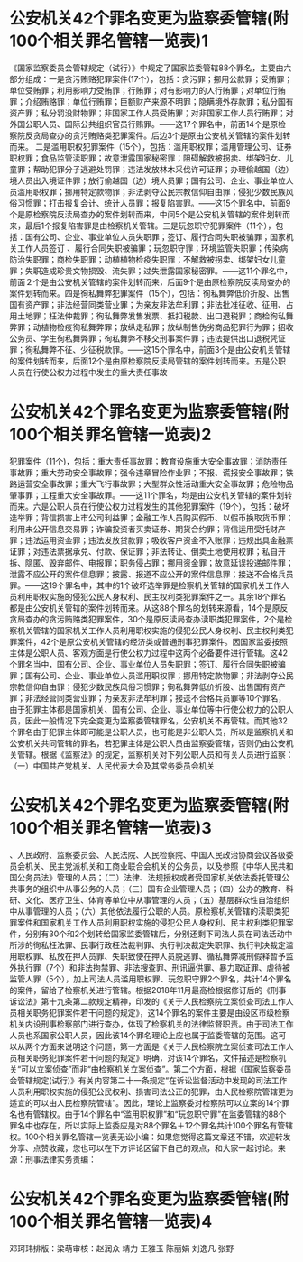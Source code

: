 # 公安机关42个罪名变更为监察委管辖(附100个相关罪名管辖一览表)1

《国家监察委员会管辖规定（试行）》中规定了国家监委管辖88个罪名，主要由六部分组成：一是贪污贿赂犯罪案件(17个），包括：贪污罪；挪用公款罪；受贿罪；单位受贿罪；利用影响力受贿罪；行贿罪；对有影响力的人行贿罪；对单位行贿罪；介绍贿赂罪；单位行贿罪；巨额财产来源不明罪；隐瞒境外存款罪；私分国有资产罪；私分罚没财物罪；非国家工作人员受贿罪；对非国家工作人员行贿罪；对外国公职人员、国际公共组织官员行贿罪。——这17个罪名中，前面14个是原检察院反贪局查办的贪污贿赂类犯罪案件。后边3个是原由公安机关管辖的案件划转而来。 二是滥用职权犯罪案件（15个），包括：滥用职权罪；滥用管理公司、证券职权罪；食品监管渎职罪；故意泄露国家秘密罪；阻碍解救被拐卖、绑架妇女、儿童罪；帮助犯罪分子逃避处罚罪；违法发放林木采伐许可证罪；办理偷越国（边）境人员出入境证件罪；放行偷越国（边）境人员罪；国有公司、企业、事业单位人员滥用职权罪；挪用特定款物罪；非法剥夺公民宗教信仰自由罪；侵犯少数民族风俗习惯罪；打击报复会计、统计人员罪；报复陷害罪。——这15个罪名中，前面9个是原检察院反渎局查办的案件划转而来，中间5个是公安机关管辖的案件划转而来，最后1个报复陷害罪是由检察机关管辖。三是玩忽职守犯罪案件（11个），包括：国有公司、企业、事业单位人员失职罪；签订、履行合同失职被骗罪；国家机关工作人员签订 、履行合同失职被骗罪；玩忽职守罪；环境监管失职罪；传染病防治失职罪；商检失职罪；动植植物检疫失职罪；不解救被拐卖、绑架妇女儿童罪；失职造成珍贵文物损毁、流失罪；过失泄露国家秘密罪。——这11个罪名中，前面２个是由公安机关管辖的案件划转而来，后面9个是由原检察院反渎局查办的案件划转而来。四是徇私舞弊犯罪案件（15个），包括：徇私舞弊低价折股、出售国有资产罪；非法经营同类营业罪；为亲友非法牟利罪；非法批准征收、征用、占用土地罪；枉法仲裁罪；徇私舞弊发售发票、抵扣税款、出口退税罪；商检徇私舞弊罪；动植物检疫徇私舞弊罪；放纵走私罪；放纵制售伪劣商品犯罪行为罪；招收公务员、学生徇私舞弊罪；徇私舞弊不移交刑事案件罪；违法提供出口退税凭证罪；徇私舞弊不征、少征税款罪。——这15个罪名中，前面3个是由公安机关管辖的案件划转而来，后面12个是由原检察院反渎局管辖的案件划转而来。五是公职人员在行使公权力过程中发生的重大责任事故

# 公安机关42个罪名变更为监察委管辖(附100个相关罪名管辖一览表)2

犯罪案件（11个)，包括：重大责任事故罪；教育设施重大安全事故罪；消防责任事故罪；重大劳动安全事故罪；强令违章冒险作业罪；不报、谎报安全事故罪；铁路运营安全事故罪；重大飞行事故罪；大型群众性活动重大安全事故罪；危险物品肇事罪；工程重大安全事故罪。——这11个罪名，均是由公安机关管辖的案件划转而来。六是公职人员在行使公权力过程发生的其他犯罪案件（19个），包括：破坏选举罪；背信损害上市公司利益罪；金融工作人员购买假币、以假币换取货币罪；利用未公开信息交易罪；诈骗投资者买卖证券、期货合约罪；背信运用受托财产罪；违法运用资金罪；违法发放贷款罪；吸收客户资金不入账罪；违规出具金融票证罪；对违法票据承兑、付款、保证罪；非法转让、倒卖土地使用权罪；私自开拆、隐匿、毁弃邮件、电报罪；职务侵占罪；挪用资金罪；故意延误投递邮件罪；泄露不应公开的案件信息罪；披露、报道不应公开的案件信息罪；接送不合格兵员罪。——这19个罪名中，其中的1个破坏选举罪是检察机关管辖的国家机关工作人员利用职权实施的侵犯公民人身权利、民主权利类犯罪案件之一。其余18个罪名都是由公安机关管辖的案件划转而来。从这88个罪名的划转来源看，14个是原反贪局查办的贪污贿赂类犯罪案件，30个是原反渎局查办渎职类犯罪案件，2个是检察机关管辖的国家机关工作人员利用职权实施的侵犯公民人身权利、民主权利类犯罪案件，42个是原公安机关管辖的经济类或普通刑事犯罪案件。因国家监委按照主体是公职人员、客观方面是行使公权力过程中这两个必备要件进行管辖。这42个罪名当中，国有公司、企业、事业单位人员失职罪；签订、履行合同失职被骗罪；国有公司、企业、事业单位人员滥用职权罪；挪用特定款物罪；非法剥夺公民宗教信仰自由罪；侵犯少数民族风俗习惯罪；徇私舞弊低价折股、出售国有资产罪；非法经营同类营业罪；为亲友非法牟利罪；接送不合格兵员罪等10个罪名，由于犯罪主体都是国家机关、国有公司、企业、事业单位等中行使公权力的公职人员，因此一般情况下完全变更为监察委管辖罪名，公安机关不再管辖。而其他32个罪名由于犯罪主体即可能是公职人员，也可能是非公职人员，所以是监察机关和公安机关共同管辖的罪名，若犯罪主体是公职人员由监察委管辖，否则仍由公安机关管辖。根据《监察法》的规定，监察机关对下列公职人员和有关人员进行监察：（一）中国共产党机关、人民代表大会及其常务委员会机关

# 公安机关42个罪名变更为监察委管辖(附100个相关罪名管辖一览表)3

、人民政府、监察委员会、人民法院、人民检察院、中国人民政治协商会议各级委员会机关、民主党派机关和工商业联合会机关的公务员，以及参照《中华人民共和国公务员法》管理的人员；（二）法律、法规授权或者受国家机关依法委托管理公共事务的组织中从事公务的人员；（三）国有企业管理人员；（四）公办的教育、科研、文化、医疗卫生、体育等单位中从事管理的人员；（五）基层群众性自治组织中从事管理的人员；（六）其他依法履行公职的人员。原检察机关管辖的渎职类犯罪案件和国家机关工作人员利用职权实施的侵犯公民人身权利、民主权利类犯罪案件，分别有30个和2个划转给国家监委管辖后，分别还剩下司法人员在司法活动中所涉的徇私枉法罪、民事行政枉法裁判罪、执行判决裁定失职罪、执行判决裁定滥用职权罪、私放在押人员罪、失职致使在押人员脱逃罪、循私舞弊减刑假释暂予监外执行罪（7个）和非法拘禁罪、非法搜查罪、刑讯逼供罪、暴力取证罪、虐待被监管人罪（5个），加上司法人员滥用职权罪、玩忽职守罪2个罪名，共计14个罪名的案件，留给了检察机关进行管辖。根据2018年11月最高检根据修订后的《刑事诉讼法》第十九条第二款规定精神，印发的《关于人民检察院立案侦查司法工作人员相关职务犯罪案件若干问题的规定》，这14个罪名的案件主要是由设区市级检察机关内设刑事检察部门进行查办，体现了检察机关的法律监督职责。由于司法工作人员也系国家公职人员，因此该14个罪名理论上应也属于监委管辖的范围。这可以从两个方面来说明这个问题，第一方面是《关于人民检察院立案侦查司法工作人员相关职务犯罪案件若干问题的规定》明确，对该14个罪名，文件描述是检察机关“可以立案侦查”而非“由检察机关立案侦查”。第二个方面，根据《国家监察委员会管辖规定(试行)》有关内容第二十一条规定“在诉讼监督活动中发现的司法工作人员利用职权实施的侵犯公民权利、损害司法公正的犯罪，由人民检察院管辖更为适宜的可以由人民检察院管辖”。因此，理论上监察委对检察院可以立案的14个罪名也有管辖权。由于14个罪名中“滥用职权罪”和“玩忽职守罪”在监委管辖的88个罪名中也存在，所以实际上监委应是对88个罪名＋12个罪名共计100个罪名有管辖权。100个相关罪名管辖一览表无讼小编：如果您觉得这篇文章还不错，欢迎转发分享、点赞收藏，您也可以在下方评论区留下自己的观点，和大家一起讨论。来源：刑事法律实务责编：

# 公安机关42个罪名变更为监察委管辖(附100个相关罪名管辖一览表)4

邓珂玮排版：梁萌审核：赵润众 靖力 王雅玉 陈丽娟 刘逸凡 张野

